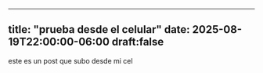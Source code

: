 --- 
title: "prueba desde el celular"
date: 2025-08-19T22:00:00-06:00
draft:false
----

este es un post que subo desde mi cel 
